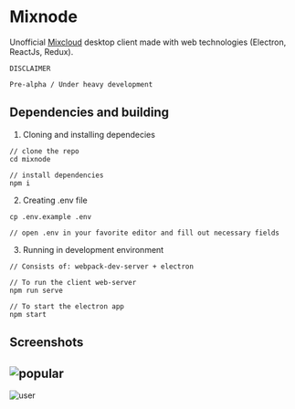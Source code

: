 # Mixnode
Unofficial [Mixcloud](https://mixcloud.com) desktop client made with web technologies (Electron, ReactJs, Redux).

```
DISCLAIMER

Pre-alpha / Under heavy development
```

## Dependencies and building
1. Cloning and installing dependecies
```
// clone the repo
cd mixnode

// install dependencies
npm i
```

2. Creating .env file
```
cp .env.example .env

// open .env in your favorite editor and fill out necessary fields
```

3. Running in development environment
```
// Consists of: webpack-dev-server + electron

// To run the client web-server
npm run serve

// To start the electron app
npm start
```



## Screenshots
![popular](http://i.imgur.com/IPBmxOH.png)
---
![user](http://i.imgur.com/AbiT1p9.png)
